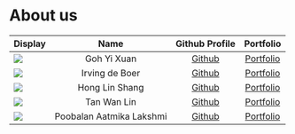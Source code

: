 # About us
| Display                                                                                                    |           Name           |                       Github Profile                       |             Portfolio              |
|------------------------------------------------------------------------------------------------------------|:------------------------:|:----------------------------------------------------------:|:----------------------------------:|
| ![](https://lh3.googleusercontent.com/ogw/AAEL6siaN8FAHVYJkDB8wJIkojGsZD4UUHlXbD9XF3NJULQ=s32-c-mo)        |       Goh Yi Xuan        |           [Github](https://github.com/yixuann02)           |   [Portfolio](team/yixuann02.md)   |
| ![](https://via.placeholder.com/100.png?text=Photo)                                                        |      Irving de Boer      |          [Github](https://github.com/irving11119)          |  [Portfolio](team/irving11119.md)  |
| ![](https://avatars.githubusercontent.com/u/88550208?v=4)                                                  |      Hong Lin Shang      |         [Github](https://github.com/honglinshang)          | [Portfolio](team/honglinshang.md)  |
| ![](https://avatars.githubusercontent.com/u/88520987?s=400&u=69b02ea49edff29734123eb1af79204cf2b77566&v=4) |       Tan Wan Lin        |           [Github](https://github.com/T-Wan-Lin)           |    [Portfolio](team/wanlin.md)     |
| ![](https://via.placeholder.com/100.png?text=Photo)                                                        | Poobalan Aatmika Lakshmi |    [Github](https://github.com/PoobalanAatmikaLakshmi)     |    [Portfolio](team/aatmika.md)    |

